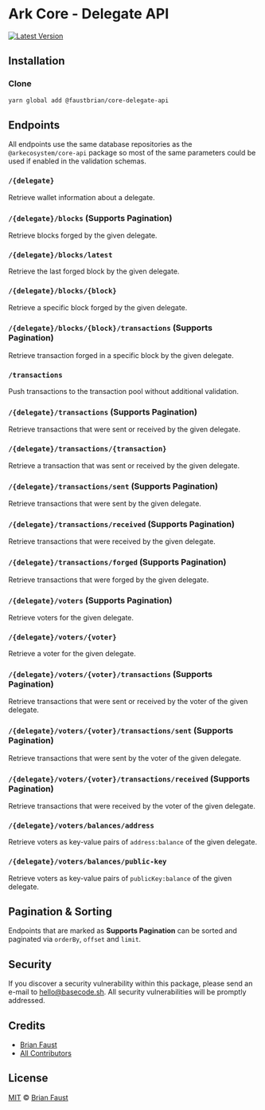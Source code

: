 # Ark Core - Delegate API

[![Latest Version](https://badgen.net/npm/v/@faustbrian/core-delegate-api)](https://www.npmjs.com/package/@faustbrian/core-delegate-api)

## Installation

### Clone

```bash
yarn global add @faustbrian/core-delegate-api
```

## Endpoints

All endpoints use the same database repositories as the `@arkecosystem/core-api` package so most of the same parameters could be used if enabled in the validation schemas.

### `/{delegate}`

Retrieve wallet information about a delegate.

### `/{delegate}/blocks` (**Supports Pagination**)

Retrieve blocks forged by the given delegate.

### `/{delegate}/blocks/latest`

Retrieve the last forged block by the given delegate.

### `/{delegate}/blocks/{block}`

Retrieve a specific block forged by the given delegate.

### `/{delegate}/blocks/{block}/transactions` (**Supports Pagination**)

Retrieve transaction forged in a specific block by the given delegate.

### `/transactions`

Push transactions to the transaction pool without additional validation.

### `/{delegate}/transactions` (**Supports Pagination**)

Retrieve transactions that were sent or received by the given delegate.

### `/{delegate}/transactions/{transaction}`

Retrieve a transaction that was sent or received by the given delegate.

### `/{delegate}/transactions/sent` (**Supports Pagination**)

Retrieve transactions that were sent by the given delegate.

### `/{delegate}/transactions/received` (**Supports Pagination**)

Retrieve transactions that were received by the given delegate.

### `/{delegate}/transactions/forged` (**Supports Pagination**)

Retrieve transactions that were forged by the given delegate.

### `/{delegate}/voters` (**Supports Pagination**)

Retrieve voters for the given delegate.

### `/{delegate}/voters/{voter}`

Retrieve a voter for the given delegate.

### `/{delegate}/voters/{voter}/transactions` (**Supports Pagination**)

Retrieve transactions that were sent or received by the voter of the given delegate.

### `/{delegate}/voters/{voter}/transactions/sent` (**Supports Pagination**)

Retrieve transactions that were sent by the voter of the given delegate.

### `/{delegate}/voters/{voter}/transactions/received` (**Supports Pagination**)

Retrieve transactions that were received by the voter of the given delegate.

### `/{delegate}/voters/balances/address`

Retrieve voters as key-value pairs of `address:balance` of the given delegate.

### `/{delegate}/voters/balances/public-key`

Retrieve voters as key-value pairs of `publicKey:balance` of the given delegate.

## Pagination & Sorting

Endpoints that are marked as **Supports Pagination** can be sorted and paginated via `orderBy`, `offset` and `limit`.

## Security

If you discover a security vulnerability within this package, please send an e-mail to hello@basecode.sh. All security vulnerabilities will be promptly addressed.

## Credits

-   [Brian Faust](https://github.com/faustbrian)
-   [All Contributors](../../contributors)

## License

[MIT](LICENSE) © [Brian Faust](https://basecode.sh)
